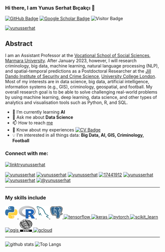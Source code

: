 ### Hi there, I am Yunus Serhat Bıçakçı 👋 


[![GitHub Badge](https://img.shields.io/github/followers/yunusserhat?style=social)](https://github.com/yunusserhat?tab=followers)
[![Google Scholar Badge](https://img.shields.io/badge/Google-Scholar-lightgrey)](https://scholar.google.com.tr/citations?user=2FSN2voAAAAJ&hl=en)
![Visitor Badge](https://visitor-badge.laobi.icu/badge?page_id=yunusserhat.yunusserhat)


<p align="left"> <a href="https://twitter.com/yunusserhat" target="blank"><img src="https://img.shields.io/twitter/follow/yunusserhat?logo=twitter&style=for-the-badge" alt="yunusserhat" /></a> </p>


## Abstract

I am an Assistant Professor at the [Vocational School of Social Sciences](https://sbmyo.marmara.edu.tr/en), [Marmara University](https://marmara.edu.tr/en). 
After January 2023, however, I will research criminology, big data, machine learning, natural language processing (NLP), and spatial-temporal predictions as a Postdoctoral Researcher at the [Jill Dando Institute of Security and Crime Science](http://www.ucl.ac.uk/jill-dando-institute), [University College London](http://www.ucl.ac.uk).
Most of my interests are in data science, big data, artificial intelligence, information systems (e.g., GIS), criminology, geospatial, and football. My overall research goal is to be able to solve challenging real-world problems by using machine learning, deep learning, data science, and other types of analytics and visualisation tools such as Python, R, and SQL.

- 🌱 I’m currently learning **AI**
- 💬 Ask me about **Data Science**
- 📫 How to reach [me](https://www.yunusserhat.com)
- 📄 Know about my experiences [![CV Badge](https://img.shields.io/badge/My-CV-critical)](https://www.yunusserhat.com/uploads/resume.pdf)
- :bulb: I'm interested in all things data: **Big Data, AI, GIS, Criminology, Football**


### Connect with me:
<p align="left">
<a href="https://linktr.ee/yunusserhat" target="blank"><img align="center" src="https://upload.wikimedia.org/wikipedia/commons/0/0a/Linktree.svg" alt="linktryunusserhat" height="30" width="80" /></a>	
</p>	

<p align="left">
<a href="https://dev.to/yunusserhat" target="blank"><img align="center" src="https://raw.githubusercontent.com/rahuldkjain/github-profile-readme-generator/master/src/images/icons/Social/devto.svg" alt="yunusserhat" height="30" width="40" /></a>
<a href="https://twitter.com/yunusserhat" target="blank"><img align="center" src="https://raw.githubusercontent.com/rahuldkjain/github-profile-readme-generator/master/src/images/icons/Social/twitter.svg" alt="yunusserhat" height="30" width="40" /></a>
<a href="https://linkedin.com/in/yunusserhat" target="blank"><img align="center" src="https://raw.githubusercontent.com/rahuldkjain/github-profile-readme-generator/master/src/images/icons/Social/linked-in-alt.svg" alt="yunusserhat" height="30" width="40" /></a>
<a href="https://stackoverflow.com/users/17441912" target="blank"><img align="center" src="https://raw.githubusercontent.com/rahuldkjain/github-profile-readme-generator/master/src/images/icons/Social/stack-overflow.svg" alt="17441912" height="30" width="40" /></a>
<a href="https://kaggle.com/yunusserhat" target="blank"><img align="center" src="https://raw.githubusercontent.com/rahuldkjain/github-profile-readme-generator/master/src/images/icons/Social/kaggle.svg" alt="yunusserhat" height="30" width="40" /></a>
<a href="https://instagram.com/yunusserhat" target="blank"><img align="center" src="https://raw.githubusercontent.com/rahuldkjain/github-profile-readme-generator/master/src/images/icons/Social/instagram.svg" alt="yunusserhat" height="30" width="40" /></a>
<a href="https://medium.com/@yunusserhat" target="blank"><img align="center" src="https://raw.githubusercontent.com/rahuldkjain/github-profile-readme-generator/master/src/images/icons/Social/medium.svg" alt="@yunusserhat" height="30" width="40" /></a>
</p>

---

### My skills include

<p align="left">
	<a href="https://www.python.org" target="_blank"> <img title="Python" alt="Python" src="https://raw.githubusercontent.com/yunusserhat/github/master/assets/media/skillsicons/python.svg" width="40" height="40" /> </a>
	<a href="https://www.r-project.org" target="_blank"> <img title="R" alt="R" <img title="R" alt="linux" src="https://raw.githubusercontent.com/yunusserhat/github/master/assets/media/skillsicons/r-lang.svg" width="55" />  </a>
	<a href="https://www.mysql.com" target="_blank"> <img title="MySQL" alt="MySQL" src="https://raw.githubusercontent.com/yunusserhat/github/master/assets/media/skillsicons/mysql.svg" width="40" height="40" /> </a>
	<a href="https://www.postgresql.org" target="_blank">  <img title="PostgreSQL" alt="PostgreSQL" src="https://raw.githubusercontent.com/github/explore/80688e429a7d4ef2fca1e82350fe8e3517d3494d/topics/postgresql/postgresql.png" width="40" height="40" /> </a>
	<a href="https://www.tensorflow.org" target="_blank"> <img src="https://www.vectorlogo.zone/logos/tensorflow/tensorflow-icon.svg" alt="tensorflow" width="40" height="40"/>
	<a href="https://keras.io/" target="_blank"> <img src="https://upload.wikimedia.org/wikipedia/commons/a/ae/Keras_logo.svg" alt="keras" width="40" height="40"/> 
	</a><a href="https://pytorch.org/" target="_blank"> <img src="https://www.vectorlogo.zone/logos/pytorch/pytorch-icon.svg" alt="pytorch" width="40" height="40"/> </a>
	<a href="https://scikit-learn.org/" target="_blank"> <img src="https://upload.wikimedia.org/wikipedia/commons/0/05/Scikit_learn_logo_small.svg" alt="scikit_learn" width="40" height="40"/> </a>
	<a href="https://www.qgis.org/" target="_blank"> <img src="https://upload.wikimedia.org/wikipedia/commons/c/c2/QGIS_logo%2C_2017.svg" alt="qgis" width="80" height="40"/> </a>	
	<a href="https://www.arcgis.com/" target="_blank"> <img src="https://github.com/yunusserhat/Github/blob/main/assets/media/skillsicons/esri.svg" alt="esri" width="40" height="40"/> </a>
	<a href="https://www.cloud.google.com/" target="_blank"> <img src="https://upload.wikimedia.org/wikipedia/commons/5/51/Google_Cloud_logo.svg" alt="gcloud" width="80" height="40"/> </a>
		
		
		
</p>

---

![github stats](https://github-readme-stats.vercel.app/api?username=yunusserhat&show_icons=true)
![Top Langs](https://github-readme-stats.vercel.app/api/top-langs/?username=yunusserhat&langs_count=3&hide=javascript,go,html,css,tex,scss,shell)

<!-- ![Top Langs](https://github-readme-stats.vercel.app/api/top-langs/?username=yunusserhat&hide_langs_below=10) -->

